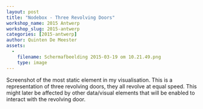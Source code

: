 ```yaml
---
layout: post
title: "Nodebox - Three Revolving Doors"
workshop_name: 2015 Antwerp
workshop_slug: 2015-antwerp
categories: [2015-antwerp]
author: Quinten De Meester
assets:
  -
    filename: Schermafbeelding 2015-03-19 om 10.21.49.png
    type: image
---
```

Screenshot of the most static element in my visualisation.
This is a representation of three revolving doors, they all revolve at equal speed.
This might later be affected by other data/visual elements that will be enabled to interact with the revolving door.
